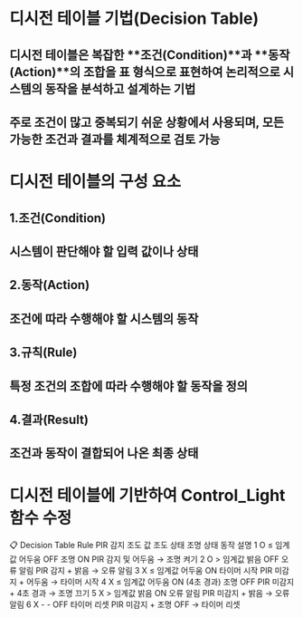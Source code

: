 # **디시전 테이블 기법(Decision Table)**
## 디시전 테이블은 복잡한 **조건(Condition)**과 **동작(Action)**의 조합을 표 형식으로 표현하여 논리적으로 시스템의 동작을 분석하고 설계하는 기법

## 주로 조건이 많고 중복되기 쉬운 상황에서 사용되며, 모든 가능한 조건과 결과를 체계적으로 검토 가능 

# **디시전 테이블의 구성 요소**
## 1.조건(Condition)
## 시스템이 판단해야 할 입력 값이나 상태
## 2.동작(Action)
## 조건에 따라 수행해야 할 시스템의 동작
## 3.규칙(Rule)
## 특정 조건의 조합에 따라 수행해야 할 동작을 정의
## 4.결과(Result)
## 조건과 동작이 결합되어 나온 최종 상태



# **디시전 테이블에 기반하여 Control_Light 함수 수정** 


📋 Decision Table
Rule	PIR 감지	조도 값	조도 상태	조명 상태	동작	               설명
 1	    O	     ≤ 임계값	어두움     	OFF 	조명 ON	     PIR 감지 및 어두움 → 조명 켜기
 2	    O	     > 임계값	밝음	      OFF	 오류 알림	     PIR 감지 + 밝음 → 오류 알림
 3	    X	     ≤ 임계값	어두움	      ON	 타이머 시작	   PIR 미감지 + 어두움 → 타이머 시작
 4	    X	     ≤ 임계값	어두움	      ON  (4초 경과)	     조명 OFF	PIR 미감지 + 4초 경과 → 조명 끄기
 5	    X	     > 임계값	밝음	      ON	오류 알림	     PIR 미감지 + 밝음 → 오류 알림
 6	    X	     -	       -	        OFF	타이머 리셋	   PIR 미감지 + 조명 OFF → 타이머 리셋
